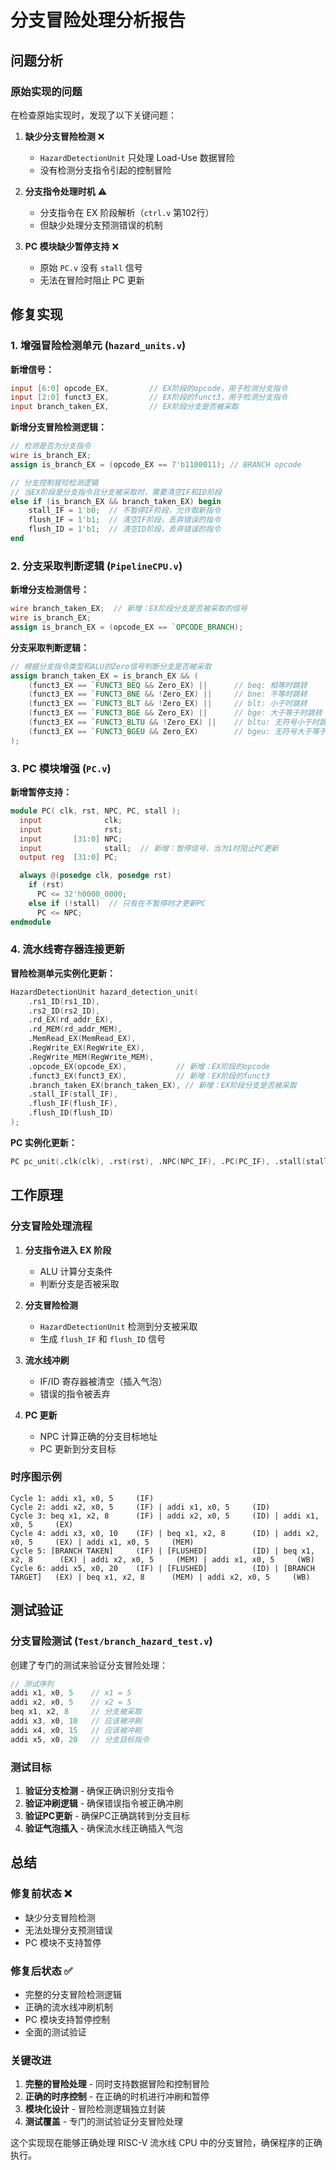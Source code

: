 # 分支冒险处理分析报告

## 问题分析

### 原始实现的问题

在检查原始实现时，发现了以下关键问题：

1. **缺少分支冒险检测** ❌
   - `HazardDetectionUnit` 只处理 Load-Use 数据冒险
   - 没有检测分支指令引起的控制冒险

2. **分支指令处理时机** ⚠️
   - 分支指令在 EX 阶段解析（`ctrl.v` 第102行）
   - 但缺少处理分支预测错误的机制

3. **PC 模块缺少暂停支持** ❌
   - 原始 `PC.v` 没有 `stall` 信号
   - 无法在冒险时阻止 PC 更新

## 修复实现

### 1. 增强冒险检测单元 (`hazard_units.v`)

**新增信号：**
```verilog
input [6:0] opcode_EX,         // EX阶段的opcode，用于检测分支指令
input [2:0] funct3_EX,         // EX阶段的funct3，用于检测分支指令
input branch_taken_EX,         // EX阶段分支是否被采取
```

**新增分支冒险检测逻辑：**
```verilog
// 检测是否为分支指令
wire is_branch_EX;
assign is_branch_EX = (opcode_EX == 7'b1100011); // BRANCH opcode

// 分支控制冒险检测逻辑
// 当EX阶段是分支指令且分支被采取时，需要清空IF和ID阶段
else if (is_branch_EX && branch_taken_EX) begin
    stall_IF = 1'b0;  // 不暂停IF阶段，允许取新指令
    flush_IF = 1'b1;  // 清空IF阶段，丢弃错误的指令
    flush_ID = 1'b1;  // 清空ID阶段，丢弃错误的指令
end
```

### 2. 分支采取判断逻辑 (`PipelineCPU.v`)

**新增分支检测信号：**
```verilog
wire branch_taken_EX;  // 新增：EX阶段分支是否被采取的信号
wire is_branch_EX;
assign is_branch_EX = (opcode_EX == `OPCODE_BRANCH);
```

**分支采取判断逻辑：**
```verilog
// 根据分支指令类型和ALU的Zero信号判断分支是否被采取
assign branch_taken_EX = is_branch_EX && (
    (funct3_EX == `FUNCT3_BEQ && Zero_EX) ||      // beq: 相等时跳转
    (funct3_EX == `FUNCT3_BNE && !Zero_EX) ||     // bne: 不等时跳转
    (funct3_EX == `FUNCT3_BLT && !Zero_EX) ||     // blt: 小于时跳转
    (funct3_EX == `FUNCT3_BGE && Zero_EX) ||      // bge: 大于等于时跳转
    (funct3_EX == `FUNCT3_BLTU && !Zero_EX) ||    // bltu: 无符号小于时跳转
    (funct3_EX == `FUNCT3_BGEU && Zero_EX)        // bgeu: 无符号大于等于时跳转
);
```

### 3. PC 模块增强 (`PC.v`)

**新增暂停支持：**
```verilog
module PC( clk, rst, NPC, PC, stall );
  input              clk;
  input              rst;
  input       [31:0] NPC;
  input              stall;  // 新增：暂停信号，当为1时阻止PC更新
  output reg  [31:0] PC;

  always @(posedge clk, posedge rst)
    if (rst) 
      PC <= 32'h0000_0000;
    else if (!stall)  // 只有在不暂停时才更新PC
      PC <= NPC;
endmodule
```

### 4. 流水线寄存器连接更新

**冒险检测单元实例化更新：**
```verilog
HazardDetectionUnit hazard_detection_unit(
    .rs1_ID(rs1_ID),
    .rs2_ID(rs2_ID),
    .rd_EX(rd_addr_EX),
    .rd_MEM(rd_addr_MEM),
    .MemRead_EX(MemRead_EX),
    .RegWrite_EX(RegWrite_EX),
    .RegWrite_MEM(RegWrite_MEM),
    .opcode_EX(opcode_EX),           // 新增：EX阶段的opcode
    .funct3_EX(funct3_EX),           // 新增：EX阶段的funct3
    .branch_taken_EX(branch_taken_EX), // 新增：EX阶段分支是否被采取
    .stall_IF(stall_IF),
    .flush_IF(flush_IF),
    .flush_ID(flush_ID)
);
```

**PC 实例化更新：**
```verilog
PC pc_unit(.clk(clk), .rst(rst), .NPC(NPC_IF), .PC(PC_IF), .stall(stall_IF));
```

## 工作原理

### 分支冒险处理流程

1. **分支指令进入 EX 阶段**
   - ALU 计算分支条件
   - 判断分支是否被采取

2. **分支冒险检测**
   - `HazardDetectionUnit` 检测到分支被采取
   - 生成 `flush_IF` 和 `flush_ID` 信号

3. **流水线冲刷**
   - IF/ID 寄存器被清空（插入气泡）
   - 错误的指令被丢弃

4. **PC 更新**
   - NPC 计算正确的分支目标地址
   - PC 更新到分支目标

### 时序图示例

```
Cycle 1: addi x1, x0, 5     (IF)
Cycle 2: addi x2, x0, 5     (IF) | addi x1, x0, 5     (ID)
Cycle 3: beq x1, x2, 8      (IF) | addi x2, x0, 5     (ID) | addi x1, x0, 5     (EX)
Cycle 4: addi x3, x0, 10    (IF) | beq x1, x2, 8      (ID) | addi x2, x0, 5     (EX) | addi x1, x0, 5     (MEM)
Cycle 5: [BRANCH TAKEN]     (IF) | [FLUSHED]          (ID) | beq x1, x2, 8      (EX) | addi x2, x0, 5     (MEM) | addi x1, x0, 5     (WB)
Cycle 6: addi x5, x0, 20    (IF) | [FLUSHED]          (ID) | [BRANCH TARGET]   (EX) | beq x1, x2, 8      (MEM) | addi x2, x0, 5     (WB)
```

## 测试验证

### 分支冒险测试 (`Test/branch_hazard_test.v`)

创建了专门的测试来验证分支冒险处理：

```verilog
// 测试序列
addi x1, x0, 5    // x1 = 5
addi x2, x0, 5    // x2 = 5  
beq x1, x2, 8     // 分支被采取
addi x3, x0, 10   // 应该被冲刷
addi x4, x0, 15   // 应该被冲刷
addi x5, x0, 20   // 分支目标指令
```

### 测试目标

1. **验证分支检测** - 确保正确识别分支指令
2. **验证冲刷逻辑** - 确保错误指令被正确冲刷
3. **验证PC更新** - 确保PC正确跳转到分支目标
4. **验证气泡插入** - 确保流水线正确插入气泡

## 总结

### 修复前状态 ❌
- 缺少分支冒险检测
- 无法处理分支预测错误
- PC 模块不支持暂停

### 修复后状态 ✅
- 完整的分支冒险检测逻辑
- 正确的流水线冲刷机制
- PC 模块支持暂停控制
- 全面的测试验证

### 关键改进

1. **完整的冒险处理** - 同时支持数据冒险和控制冒险
2. **正确的时序控制** - 在正确的时机进行冲刷和暂停
3. **模块化设计** - 冒险检测逻辑独立封装
4. **测试覆盖** - 专门的测试验证分支冒险处理

这个实现现在能够正确处理 RISC-V 流水线 CPU 中的分支冒险，确保程序的正确执行。 